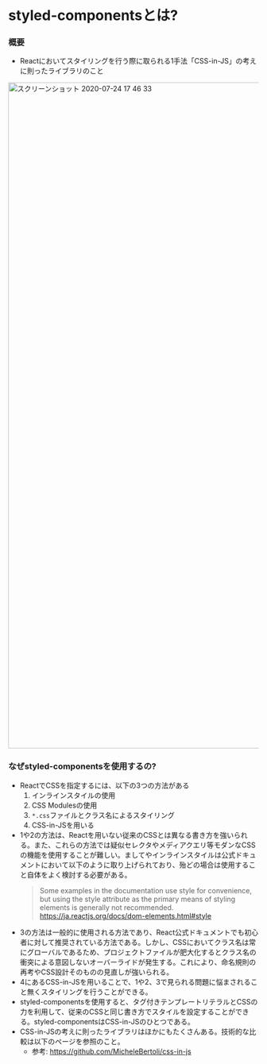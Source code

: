 # styled-componentsとは?
### 概要
- Reactにおいてスタイリングを行う際に取られる1手法「CSS-in-JS」の考えに則ったライブラリのこと

<img width="1342" alt="スクリーンショット 2020-07-24 17 46 33" src="https://user-images.githubusercontent.com/6561417/88374979-af3d9c00-cdd5-11ea-87a7-71c99151576a.png">

### なぜstyled-componentsを使用するの?

- ReactでCSSを指定するには、以下の3つの方法がある
  1. インラインスタイルの使用
  2. CSS Modulesの使用
  3. `*.css`ファイルとクラス名によるスタイリング
  4. CSS-in-JSを用いる
- 1や2の方法は、Reactを用いない従来のCSSとは異なる書き方を強いられる。また、これらの方法では疑似セレクタやメディアクエリ等モダンなCSSの機能を使用することが難しい。ましてやインラインスタイルは公式ドキュメントにおいて以下のように取り上げられており、殆どの場合は使用すること自体をよく検討する必要がある。
  > Some examples in the documentation use style for convenience, but using the style attribute as the primary means of styling elements is generally not recommended.
  https://ja.reactjs.org/docs/dom-elements.html#style
- 3の方法は一般的に使用される方法であり、React公式ドキュメントでも初心者に対して推奨されている方法である。しかし、CSSにおいてクラス名は常にグローバルであるため、プロジェクトファイルが肥大化するとクラス名の衝突による意図しないオーバーライドが発生する。これにより、命名規則の再考やCSS設計そのものの見直しが強いられる。
- 4にあるCSS-in-JSを用いることで、1や2、3で見られる問題に悩まされること無くスタイリングを行うことができる。
- styled-componentsを使用すると、タグ付きテンプレートリテラルとCSSの力を利用して、従来のCSSと同じ書き方でスタイルを設定することができる。styled-componentsはCSS-in-JSのひとつである。
- CSS-in-JSの考えに則ったライブラリはほかにもたくさんある。技術的な比較は以下のページを参照のこと。
  - 参考: https://github.com/MicheleBertoli/css-in-js